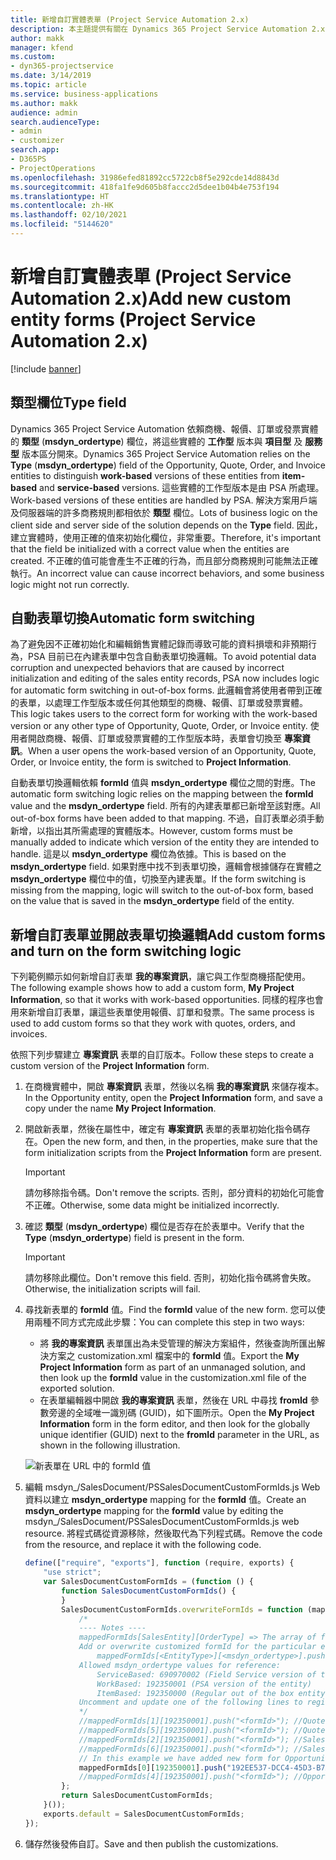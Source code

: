 ```yaml
---
title: 新增自訂實體表單 (Project Service Automation 2.x)
description: 本主題提供有關在 Dynamics 365 Project Service Automation 2.x 中如何為商機、報價、訂單或發票新增自訂實體表單的資訊。
author: makk
manager: kfend
ms.custom:
- dyn365-projectservice
ms.date: 3/14/2019
ms.topic: article
ms.service: business-applications
ms.author: makk
audience: admin
search.audienceType:
- admin
- customizer
search.app:
- D365PS
- ProjectOperations
ms.openlocfilehash: 31986efed81892cc5722cb8f5e292cde14d8843d
ms.sourcegitcommit: 418fa1fe9d605b8faccc2d5dee1b04b4e753f194
ms.translationtype: HT
ms.contentlocale: zh-HK
ms.lasthandoff: 02/10/2021
ms.locfileid: "5144620"
---
```

# <a name="add-new-custom-entity-forms-project-service-automation-2x"></a><span data-ttu-id="9fc0e-103">新增自訂實體表單 (Project Service Automation 2.x)</span><span class="sxs-lookup"><span data-stu-id="9fc0e-103">Add new custom entity forms (Project Service Automation 2.x)</span></span>

[!include [banner](../../includes/psa-now-project-operations.md)]

## <a name="type-field"></a><span data-ttu-id="9fc0e-104">類型欄位</span><span class="sxs-lookup"><span data-stu-id="9fc0e-104">Type field</span></span> 

<span data-ttu-id="9fc0e-105">Dynamics 365 Project Service Automation 依賴商機、報價、訂單或發票實體的 **類型** (**msdyn\_ordertype**) 欄位，將這些實體的 **工作型** 版本與 **項目型** 及 **服務型** 版本區分開來。</span><span class="sxs-lookup"><span data-stu-id="9fc0e-105">Dynamics 365 Project Service Automation relies on the **Type** (**msdyn\_ordertype**) field of the Opportunity, Quote, Order, and Invoice entities to distinguish **work-based** versions of these entities from **item-based** and **service-based** versions.</span></span> <span data-ttu-id="9fc0e-106">這些實體的工作型版本是由 PSA 所處理。</span><span class="sxs-lookup"><span data-stu-id="9fc0e-106">Work-based versions of these entities are handled by PSA.</span></span> <span data-ttu-id="9fc0e-107">解決方案用戶端及伺服器端的許多商務規則都相依於 **類型** 欄位。</span><span class="sxs-lookup"><span data-stu-id="9fc0e-107">Lots of business logic on the client side and server side of the solution depends on the **Type** field.</span></span> <span data-ttu-id="9fc0e-108">因此，建立實體時，使用正確的值來初始化欄位，非常重要。</span><span class="sxs-lookup"><span data-stu-id="9fc0e-108">Therefore, it's important that the field be initialized with a correct value when the entities are created.</span></span> <span data-ttu-id="9fc0e-109">不正確的值可能會產生不正確的行為，而且部分商務規則可能無法正確執行。</span><span class="sxs-lookup"><span data-stu-id="9fc0e-109">An incorrect value can cause incorrect behaviors, and some business logic might not run correctly.</span></span>

## <a name="automatic-form-switching"></a><span data-ttu-id="9fc0e-110">自動表單切換</span><span class="sxs-lookup"><span data-stu-id="9fc0e-110">Automatic form switching</span></span>

<span data-ttu-id="9fc0e-111">為了避免因不正確初始化和編輯銷售實體記錄而導致可能的資料損壞和非預期行為，PSA 目前已在內建表單中包含自動表單切換邏輯。</span><span class="sxs-lookup"><span data-stu-id="9fc0e-111">To avoid potential data corruption and unexpected behaviors that are caused by incorrect initialization and editing of the sales entity records, PSA now includes logic for automatic form switching in out-of-box forms.</span></span> <span data-ttu-id="9fc0e-112">此邏輯會將使用者帶到正確的表單，以處理工作型版本或任何其他類型的商機、報價、訂單或發票實體。</span><span class="sxs-lookup"><span data-stu-id="9fc0e-112">This logic takes users to the correct form for working with the work-based version or any other type of Opportunity, Quote, Order, or Invoice entity.</span></span> <span data-ttu-id="9fc0e-113">使用者開啟商機、報價、訂單或發票實體的工作型版本時，表單會切換至 **專案資訊**。</span><span class="sxs-lookup"><span data-stu-id="9fc0e-113">When a user opens the work-based version of an Opportunity, Quote, Order, or Invoice entity, the form is switched to **Project Information**.</span></span>

<span data-ttu-id="9fc0e-114">自動表單切換邏輯依賴 **formId** 值與 **msdyn\_ordertype** 欄位之間的對應。</span><span class="sxs-lookup"><span data-stu-id="9fc0e-114">The automatic form switching logic relies on the mapping between the **formId** value and the **msdyn\_ordertype** field.</span></span> <span data-ttu-id="9fc0e-115">所有的內建表單都已新增至該對應。</span><span class="sxs-lookup"><span data-stu-id="9fc0e-115">All out-of-box forms have been added to that mapping.</span></span> <span data-ttu-id="9fc0e-116">不過，自訂表單必須手動新增，以指出其所需處理的實體版本。</span><span class="sxs-lookup"><span data-stu-id="9fc0e-116">However, custom forms must be manually added to indicate which version of the entity they are intended to handle.</span></span> <span data-ttu-id="9fc0e-117">這是以 **msdyn\_ordertype** 欄位為依據。</span><span class="sxs-lookup"><span data-stu-id="9fc0e-117">This is based on the **msdyn\_ordertype** field.</span></span> <span data-ttu-id="9fc0e-118">如果對應中找不到表單切換，邏輯會根據儲存在實體之 **msdyn\_ordertype** 欄位中的值，切換至內建表單。</span><span class="sxs-lookup"><span data-stu-id="9fc0e-118">If the form switching is missing from the mapping, logic will switch to the out-of-box form, based on the value that is saved in the **msdyn\_ordertype** field of the entity.</span></span>

## <a name="add-custom-forms-and-turn-on-the-form-switching-logic"></a><span data-ttu-id="9fc0e-119">新增自訂表單並開啟表單切換邏輯</span><span class="sxs-lookup"><span data-stu-id="9fc0e-119">Add custom forms and turn on the form switching logic</span></span>

<span data-ttu-id="9fc0e-120">下列範例顯示如何新增自訂表單 **我的專案資訊**，讓它與工作型商機搭配使用。</span><span class="sxs-lookup"><span data-stu-id="9fc0e-120">The following example shows how to add a custom form, **My Project Information**, so that it works with work-based opportunities.</span></span> <span data-ttu-id="9fc0e-121">同樣的程序也會用來新增自訂表單，讓這些表單使用報價、訂單和發票。</span><span class="sxs-lookup"><span data-stu-id="9fc0e-121">The same process is used to add custom forms so that they work with quotes, orders, and invoices.</span></span>

<span data-ttu-id="9fc0e-122">依照下列步驟建立 **專案資訊** 表單的自訂版本。</span><span class="sxs-lookup"><span data-stu-id="9fc0e-122">Follow these steps to create a custom version of the **Project Information** form.</span></span>

1. <span data-ttu-id="9fc0e-123">在商機實體中，開啟 **專案資訊** 表單，然後以名稱 **我的專案資訊** 來儲存複本。</span><span class="sxs-lookup"><span data-stu-id="9fc0e-123">In the Opportunity entity, open the **Project Information** form, and save a copy under the name **My Project Information**.</span></span>
2. <span data-ttu-id="9fc0e-124">開啟新表單，然後在屬性中，確定有 **專案資訊** 表單的表單初始化指令碼存在。</span><span class="sxs-lookup"><span data-stu-id="9fc0e-124">Open the new form, and then, in the properties, make sure that the form initialization scripts from the **Project Information** form are present.</span></span> 

    > [!IMPORTANT]
    > <span data-ttu-id="9fc0e-125">請勿移除指令碼。</span><span class="sxs-lookup"><span data-stu-id="9fc0e-125">Don't remove the scripts.</span></span> <span data-ttu-id="9fc0e-126">否則，部分資料的初始化可能會不正確。</span><span class="sxs-lookup"><span data-stu-id="9fc0e-126">Otherwise, some data might be initialized incorrectly.</span></span>

3. <span data-ttu-id="9fc0e-127">確認 **類型** (**msdyn\_ordertype**) 欄位是否存在於表單中。</span><span class="sxs-lookup"><span data-stu-id="9fc0e-127">Verify that the **Type** (**msdyn\_ordertype**) field is present in the form.</span></span> 

    > [!IMPORTANT]
    > <span data-ttu-id="9fc0e-128">請勿移除此欄位。</span><span class="sxs-lookup"><span data-stu-id="9fc0e-128">Don't remove this field.</span></span> <span data-ttu-id="9fc0e-129">否則，初始化指令碼將會失敗。</span><span class="sxs-lookup"><span data-stu-id="9fc0e-129">Otherwise, the initialization scripts will fail.</span></span>

4. <span data-ttu-id="9fc0e-130">尋找新表單的 **formId** 值。</span><span class="sxs-lookup"><span data-stu-id="9fc0e-130">Find the **formId** value of the new form.</span></span> <span data-ttu-id="9fc0e-131">您可以使用兩種不同方式完成此步驟：</span><span class="sxs-lookup"><span data-stu-id="9fc0e-131">You can complete this step in two ways:</span></span>

    - <span data-ttu-id="9fc0e-132">將 **我的專案資訊** 表單匯出為未受管理的解決方案組件，然後查詢所匯出解決方案之 customization.xml 檔案中的 **formId** 值。</span><span class="sxs-lookup"><span data-stu-id="9fc0e-132">Export the **My Project Information** form as part of an unmanaged solution, and then look up the **formId** value in the customization.xml file of the exported solution.</span></span>
    - <span data-ttu-id="9fc0e-133">在表單編輯器中開啟 **我的專案資訊** 表單，然後在 URL 中尋找 **fromId** 參數旁邊的全域唯一識別碼 (GUID)，如下圖所示。</span><span class="sxs-lookup"><span data-stu-id="9fc0e-133">Open the **My Project Information** form in the form editor, and then look for the globally unique identifier (GUID) next to the **fromId** parameter in the URL, as shown in the following illustration.</span></span>

    ![新表單在 URL 中的 formId 值](media/how-to-add-custom-forms-in-v2.0.png)

5. <span data-ttu-id="9fc0e-135">編輯 msdyn\_/SalesDocument/PSSalesDocumentCustomFormIds.js Web 資料以建立 **msdyn\_ordertype** mapping for the **formId** 值。</span><span class="sxs-lookup"><span data-stu-id="9fc0e-135">Create an **msdyn\_ordertype** mapping for the **formId** value by editing the msdyn\_/SalesDocument/PSSalesDocumentCustomFormIds.js web resource.</span></span> <span data-ttu-id="9fc0e-136">將程式碼從資源移除，然後取代為下列程式碼。</span><span class="sxs-lookup"><span data-stu-id="9fc0e-136">Remove the code from the resource, and replace it with the following code.</span></span>

    ```javascript
    define(["require", "exports"], function (require, exports) {
        "use strict";
        var SalesDocumentCustomFormIds = (function () {
            function SalesDocumentCustomFormIds() {
            }
            SalesDocumentCustomFormIds.overwriteFormIds = function (mappedFormIds) {
                /*
                ---- Notes ----
                mappedFormIds[SalesEntity][OrderType] => The array of forms IDs that support particular entity and order type
                Add or overwrite customized formId for the particular entity and order type by calling:
                    mappedFormIds[<EntityType>][<msdyn_ordertype>].push("<formId>");
                Allowed msdyn_ordertype values for reference:
                    ServiceBased: 690970002 (Field Service version of the entity)
                    WorkBased: 192350001 (PSA version of the entity)
                    ItemBased: 192350000 (Regular out of the box entity)
                Uncomment and update one of the following lines to register custom PSA form for required entity:
                */      
                //mappedFormIds[1][192350001].push("<formId>"); //Quote
                //mappedFormIds[5][192350001].push("<formId>"); //Quote Line
                //mappedFormIds[2][192350001].push("<formId>"); //Sales Order
                //mappedFormIds[6][192350001].push("<formId>"); //Sales Order Line
                // In this example we have added new form for Opportunity
                mappedFormIds[0][192350001].push("192EE537-DCC4-45D3-B7AF-EA694B9113D2"); //Opportunity
                //mappedFormIds[4][192350001].push("<formId>"); //Opportunity Line
            };
            return SalesDocumentCustomFormIds;
        }());
        exports.default = SalesDocumentCustomFormIds;
    });
    ```

6. <span data-ttu-id="9fc0e-137">儲存然後發佈自訂。</span><span class="sxs-lookup"><span data-stu-id="9fc0e-137">Save and then publish the customizations.</span></span>
